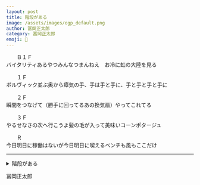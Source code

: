 ```yaml
---
layout: post
title: 階段がある
image: /assets/images/ogp_default.png
author: 冨岡正太郎
category: 冨岡正太郎
emoji: 🎺
---
```


<div class="tanka-area"><div class="tanka">
<p class="kotobagaki-padding"><span class="kotobagaki">　　Ｂ１Ｆ</span><br/>バイタリティあるやつみんなつまんねえ　お冷に虹の大陸を見る</p>

<p class="kotobagaki-padding"><span class="kotobagaki">　　１Ｆ</span><br/>ボルヴィック並ぶ奥から瘴気の手、手は手と手に、手と手と手と手に</p>

<p class="kotobagaki-padding"><span class="kotobagaki">　　２Ｆ</span><br/>瞬間をつなげて（勝手に回ってるあの換気扇）やってこれてる</p>

<p class="kotobagaki-padding"><span class="kotobagaki">　　３Ｆ</span><br/>やるせなさの次へ行こうよ髪の毛が入って美味いコーンポタージュ</p>

<p class="kotobagaki-padding"><span class="kotobagaki">　　Ｒ</span><br/>今日明日に稼働はないが今日明日に喫えるベンチも風もここだけ</p>

</div></div>

---

<details><summary>階段がある</summary>
Ｂ１Ｆ<br/>
バイタリティあるやつみんなつまんねえ　お冷に虹の大陸を見る<br/>
<br/>
１Ｆ<br/>
ボルヴィック並ぶ奥から瘴気の手、手は手と手に、手と手と手と手に<br/>
<br/>
２Ｆ<br/>
瞬間をつなげて（勝手に回ってるあの換気扇）やってこれてる<br/>
<br/>
３Ｆ<br/>
やるせなさの次へ行こうよ髪の毛が入って美味いコーンポタージュ<br/>
<br/>
Ｒ<br/>
今日明日に稼働はないが今日明日に喫えるベンチも風もここだけ<br/>
<br/>

</details>

冨岡正太郎
